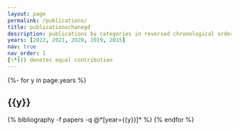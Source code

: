 ```yaml
---
layout: page
permalink: /publications/
title: publicationschanegd
description: publications by categories in reversed chronological order. generated by jekyll-scholar.
years: [2022, 2021, 2020, 2019, 2015]
nav: true
nav_order: 1
[\*]() denotes equal contribution
---
```

<!-- _pages/publications.md -->
<div class="publications">

{%- for y in page.years %}
  <h2 class="year">{{y}}</h2>
  {% bibliography -f papers -q @*[year={{y}}]* %}
{% endfor %}

</div>
